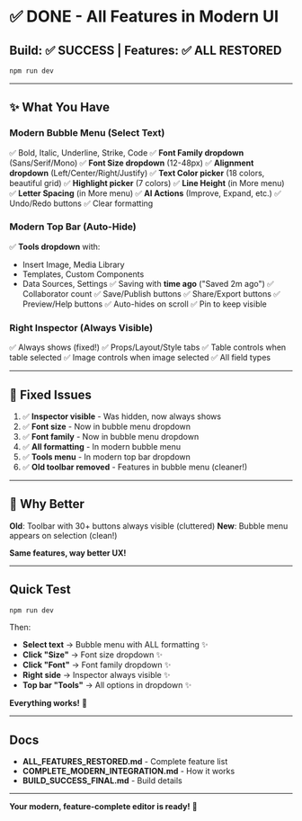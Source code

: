 # ✅ DONE - All Features in Modern UI

## Build: ✅ SUCCESS | Features: ✅ ALL RESTORED

```bash
npm run dev
```

---

## ✨ What You Have

### Modern Bubble Menu (Select Text)
✅ Bold, Italic, Underline, Strike, Code
✅ **Font Family dropdown** (Sans/Serif/Mono)
✅ **Font Size dropdown** (12-48px)
✅ **Alignment dropdown** (Left/Center/Right/Justify)
✅ **Text Color picker** (18 colors, beautiful grid)
✅ **Highlight picker** (7 colors)
✅ **Line Height** (in More menu)
✅ **Letter Spacing** (in More menu)
✅ **AI Actions** (Improve, Expand, etc.)
✅ Undo/Redo buttons
✅ Clear formatting

### Modern Top Bar (Auto-Hide)
✅ **Tools dropdown** with:
  - Insert Image, Media Library
  - Templates, Custom Components
  - Data Sources, Settings
✅ Saving with **time ago** ("Saved 2m ago")
✅ Collaborator count
✅ Save/Publish buttons
✅ Share/Export buttons
✅ Preview/Help buttons
✅ Auto-hides on scroll
✅ Pin to keep visible

### Right Inspector (Always Visible)
✅ Always shows (fixed!)
✅ Props/Layout/Style tabs
✅ Table controls when table selected
✅ Image controls when image selected
✅ All field types

---

## 🎯 Fixed Issues

1. ✅ **Inspector visible** - Was hidden, now always shows
2. ✅ **Font size** - Now in bubble menu dropdown
3. ✅ **Font family** - Now in bubble menu dropdown  
4. ✅ **All formatting** - In modern bubble menu
5. ✅ **Tools menu** - In modern top bar dropdown
6. ✅ **Old toolbar removed** - Features in bubble menu (cleaner!)

---

## 🎨 Why Better

**Old**: Toolbar with 30+ buttons always visible (cluttered)
**New**: Bubble menu appears on selection (clean!)

**Same features, way better UX!**

---

## Quick Test

```bash
npm run dev
```

Then:
- **Select text** → Bubble menu with ALL formatting ✨
- **Click "Size"** → Font size dropdown ✨
- **Click "Font"** → Font family dropdown ✨
- **Right side** → Inspector always visible ✨
- **Top bar "Tools"** → All options in dropdown ✨

**Everything works!** 🎊

---

## Docs

- **ALL_FEATURES_RESTORED.md** - Complete feature list
- **COMPLETE_MODERN_INTEGRATION.md** - How it works
- **BUILD_SUCCESS_FINAL.md** - Build details

---

**Your modern, feature-complete editor is ready!** 🚀